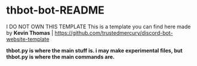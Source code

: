 # thbot-bot-README
I DO NOT OWN THIS TEMPLATE
This is a template you can find here made by <strong>Kevin Thomas</strong> | https://github.com/trustedmercury/discord-bot-website-template

<strong>thbot.py is where the main stuff is. i may make experimental files, but thbot.py is where the main commands are.</strong>

